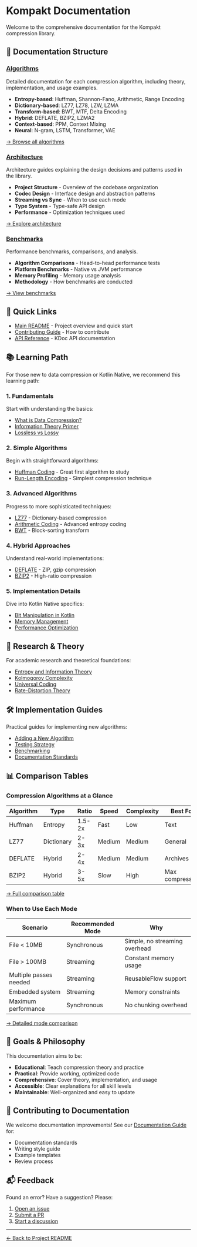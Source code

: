 # Kompakt Documentation

Welcome to the comprehensive documentation for the Kompakt compression library.

## 📖 Documentation Structure

### [Algorithms](algorithms/)
Detailed documentation for each compression algorithm, including theory, implementation, and usage examples.

- **Entropy-based**: Huffman, Shannon-Fano, Arithmetic, Range Encoding
- **Dictionary-based**: LZ77, LZ78, LZW, LZMA
- **Transform-based**: BWT, MTF, Delta Encoding
- **Hybrid**: DEFLATE, BZIP2, LZMA2
- **Context-based**: PPM, Context Mixing
- **Neural**: N-gram, LSTM, Transformer, VAE

[→ Browse all algorithms](algorithms/)

### [Architecture](architecture/)
Architecture guides explaining the design decisions and patterns used in the library.

- **Project Structure** - Overview of the codebase organization
- **Codec Design** - Interface design and abstraction patterns
- **Streaming vs Sync** - When to use each mode
- **Type System** - Type-safe API design
- **Performance** - Optimization techniques used

[→ Explore architecture](architecture/)

### [Benchmarks](benchmarks/)
Performance benchmarks, comparisons, and analysis.

- **Algorithm Comparisons** - Head-to-head performance tests
- **Platform Benchmarks** - Native vs JVM performance
- **Memory Profiling** - Memory usage analysis
- **Methodology** - How benchmarks are conducted

[→ View benchmarks](benchmarks/)

## 🚀 Quick Links

- [Main README](../README.md) - Project overview and quick start
- [Contributing Guide](../CONTRIBUTING.md) - How to contribute
- [API Reference](api/) - KDoc API documentation

## 📚 Learning Path

For those new to data compression or Kotlin Native, we recommend this learning path:

### 1. Fundamentals
Start with understanding the basics:
- [What is Data Compression?](fundamentals/compression-basics.md)
- [Information Theory Primer](fundamentals/information-theory.md)
- [Lossless vs Lossy](fundamentals/lossless-vs-lossy.md)

### 2. Simple Algorithms
Begin with straightforward algorithms:
- [Huffman Coding](algorithms/huffman.md) - Great first algorithm to study
- [Run-Length Encoding](algorithms/rle.md) - Simplest compression technique

### 3. Advanced Algorithms
Progress to more sophisticated techniques:
- [LZ77](algorithms/lz77.md) - Dictionary-based compression
- [Arithmetic Coding](algorithms/arithmetic.md) - Advanced entropy coding
- [BWT](algorithms/bwt.md) - Block-sorting transform

### 4. Hybrid Approaches
Understand real-world implementations:
- [DEFLATE](algorithms/deflate.md) - ZIP, gzip compression
- [BZIP2](algorithms/bzip2.md) - High-ratio compression

### 5. Implementation Details
Dive into Kotlin Native specifics:
- [Bit Manipulation in Kotlin](architecture/bit-manipulation.md)
- [Memory Management](architecture/memory-management.md)
- [Performance Optimization](architecture/optimization.md)

## 🔬 Research & Theory

For academic research and theoretical foundations:

- [Entropy and Information Theory](research/entropy.md)
- [Kolmogorov Complexity](research/kolmogorov.md)
- [Universal Coding](research/universal-coding.md)
- [Rate-Distortion Theory](research/rate-distortion.md)

## 🛠️ Implementation Guides

Practical guides for implementing new algorithms:

- [Adding a New Algorithm](guides/new-algorithm.md)
- [Testing Strategy](guides/testing.md)
- [Benchmarking](guides/benchmarking.md)
- [Documentation Standards](guides/documentation.md)

## 📊 Comparison Tables

### Compression Algorithms at a Glance

| Algorithm | Type | Ratio | Speed | Complexity | Best For |
|-----------|------|-------|-------|------------|----------|
| Huffman | Entropy | 1.5-2x | Fast | Low | Text |
| LZ77 | Dictionary | 2-3x | Medium | Medium | General |
| DEFLATE | Hybrid | 2-4x | Medium | Medium | Archives |
| BZIP2 | Hybrid | 3-5x | Slow | High | Max compression |

[→ Full comparison table](comparisons/algorithms.md)

### When to Use Each Mode

| Scenario | Recommended Mode | Why |
|----------|-----------------|-----|
| File < 10MB | Synchronous | Simple, no streaming overhead |
| File > 100MB | Streaming | Constant memory usage |
| Multiple passes needed | Streaming | ReusableFlow support |
| Embedded system | Streaming | Memory constraints |
| Maximum performance | Synchronous | No chunking overhead |

[→ Detailed mode comparison](architecture/streaming.md)

## 🎯 Goals & Philosophy

This documentation aims to be:

- **Educational**: Teach compression theory and practice
- **Practical**: Provide working, optimized code
- **Comprehensive**: Cover theory, implementation, and usage
- **Accessible**: Clear explanations for all skill levels
- **Maintainable**: Well-organized and easy to update

## 🤝 Contributing to Documentation

We welcome documentation improvements! See our [Documentation Guide](guides/documentation.md) for:

- Documentation standards
- Writing style guide
- Example templates
- Review process

## 📬 Feedback

Found an error? Have a suggestion? Please:

1. [Open an issue](https://github.com/thalesdev/kompakt/issues)
2. [Submit a PR](https://github.com/thalesdev/kompakt/pulls)
3. [Start a discussion](https://github.com/thalesdev/kompakt/discussions)

---

[← Back to Project README](../README.md)
